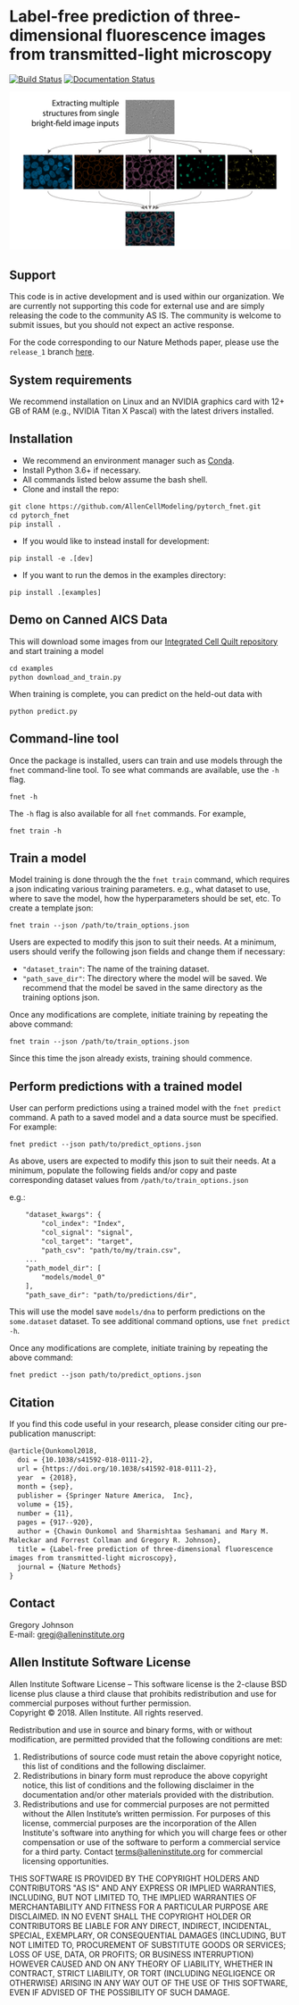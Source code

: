 # Label-free prediction of three-dimensional fluorescence images from transmitted-light microscopy

[![Build Status](https://github.com/AllenCellModeling/pytorch_fnet/workflows/Test%20and%20Lint/badge.svg)](https://github.com/AllenCellModeling/pytorch_fnet/actions)
[![Documentation Status](https://readthedocs.org/projects/pytorch-fnet/badge/?version=latest)](https://pytorch-fnet.readthedocs.io/en/latest/?badge=latest)

![Combined outputs](doc/source/_static/PredictingStructures-1.jpg?raw=true "Combined outputs")

## Support

This code is in active development and is used within our organization. We are currently not supporting this code for external use and are simply releasing the code to the community AS IS. The community is welcome to submit issues, but you should not expect an active response.

For the code corresponding to our Nature Methods paper, please use the `release_1` branch [here](https://github.com/AllenCellModeling/pytorch_fnet/tree/release_1).

## System requirements

We recommend installation on Linux and an NVIDIA graphics card with 12+ GB of RAM (e.g., NVIDIA Titan X Pascal) with the latest drivers installed.

## Installation

- We recommend an environment manager such as [Conda](https://docs.conda.io/en/latest/miniconda.html).
- Install Python 3.6+ if necessary.
- All commands listed below assume the bash shell.
- Clone and install the repo:

```shell
git clone https://github.com/AllenCellModeling/pytorch_fnet.git
cd pytorch_fnet
pip install .
```

- If you would like to instead install for development:

```shell
pip install -e .[dev]
```

- If you want to run the demos in the examples directory:

```shell
pip install .[examples]
```

## Demo on Canned AICS Data
This will download some images from our [Integrated Cell Quilt repository](https://open.quiltdata.com/b/allencell/tree/aics/pipeline_integrated_cell/) and start training a model 
```shell
cd examples
python download_and_train.py
```
When training is complete, you can predict on the held-out data with
```shell
python predict.py
```

## Command-line tool

Once the package is installed, users can train and use models through the `fnet` command-line tool. To see what commands are available, use the `-h` flag.

```shell
fnet -h
```

The `-h` flag is also available for all `fnet` commands. For example,

```shell
fnet train -h
```

## Train a model

Model training is done through the the `fnet train` command, which requires a json indicating various training parameters. e.g., what dataset to use, where to save the model, how the hyperparameters should be set, etc. To create a template json:

```shell
fnet train --json /path/to/train_options.json
```

Users are expected to modify this json to suit their needs. At a minimum, users should verify the following json fields and change them if necessary:

- `"dataset_train"`: The name of the training dataset.
- `"path_save_dir"`: The directory where the model will be saved. We recommend that the model be saved in the same directory as the training options json.

Once any modifications are complete, initiate training by repeating the above command:

```shell
fnet train --json /path/to/train_options.json
```

Since this time the json already exists, training should commence.

## Perform predictions with a trained model

User can perform predictions using a trained model with the `fnet predict` command. A path to a saved model and a data source must be specified. For example:

```shell
fnet predict --json path/to/predict_options.json
```

As above, users are expected to modify this json to suit their needs. At a minimum, populate the following fields and/or copy and paste corresponding dataset values from `/path/to/train_options.json`

e.g.:
```shell
    "dataset_kwargs": {
        "col_index": "Index",
        "col_signal": "signal",
        "col_target": "target",
        "path_csv": "path/to/my/train.csv",
    ...
    "path_model_dir": [
        "models/model_0"
    ],
    "path_save_dir": "path/to/predictions/dir",
```

This will use the model save `models/dna` to perform predictions on the `some.dataset` dataset. To see additional command options, use `fnet predict -h`.

Once any modifications are complete, initiate training by repeating the above command:

```shell
fnet predict --json path/to/predict_options.json
```

## Citation

If you find this code useful in your research, please consider citing our pre-publication manuscript:

```
@article{Ounkomol2018,
  doi = {10.1038/s41592-018-0111-2},
  url = {https://doi.org/10.1038/s41592-018-0111-2},
  year  = {2018},
  month = {sep},
  publisher = {Springer Nature America,  Inc},
  volume = {15},
  number = {11},
  pages = {917--920},
  author = {Chawin Ounkomol and Sharmishtaa Seshamani and Mary M. Maleckar and Forrest Collman and Gregory R. Johnson},
  title = {Label-free prediction of three-dimensional fluorescence images from transmitted-light microscopy},
  journal = {Nature Methods}
}
```

## Contact

Gregory Johnson  
E-mail: <gregj@alleninstitute.org>

## Allen Institute Software License

Allen Institute Software License – This software license is the 2-clause BSD license plus clause a third clause that prohibits redistribution and use for commercial purposes without further permission.   
Copyright © 2018. Allen Institute.  All rights reserved.

Redistribution and use in source and binary forms, with or without modification, are permitted provided that the following conditions are met:
1. Redistributions of source code must retain the above copyright notice, this list of conditions and the following disclaimer.  
2. Redistributions in binary form must reproduce the above copyright notice, this list of conditions and the following disclaimer in the documentation and/or other materials provided with the distribution.  
3. Redistributions and use for commercial purposes are not permitted without the Allen Institute’s written permission. For purposes of this license, commercial purposes are the incorporation of the Allen Institute's software into anything for which you will charge fees or other compensation or use of the software to perform a commercial service for a third party. Contact terms@alleninstitute.org for commercial licensing opportunities.  

THIS SOFTWARE IS PROVIDED BY THE COPYRIGHT HOLDERS AND CONTRIBUTORS "AS IS" AND ANY EXPRESS OR IMPLIED WARRANTIES, INCLUDING, BUT NOT LIMITED TO, THE IMPLIED WARRANTIES OF MERCHANTABILITY AND FITNESS FOR A PARTICULAR PURPOSE ARE DISCLAIMED. IN NO EVENT SHALL THE COPYRIGHT HOLDER OR CONTRIBUTORS BE LIABLE FOR ANY DIRECT, INDIRECT, INCIDENTAL, SPECIAL, EXEMPLARY, OR CONSEQUENTIAL DAMAGES (INCLUDING, BUT NOT LIMITED TO, PROCUREMENT OF SUBSTITUTE GOODS OR SERVICES; LOSS OF USE, DATA, OR PROFITS; OR BUSINESS INTERRUPTION) HOWEVER CAUSED AND ON ANY THEORY OF LIABILITY, WHETHER IN CONTRACT, STRICT LIABILITY, OR TORT (INCLUDING NEGLIGENCE OR OTHERWISE) ARISING IN ANY WAY OUT OF THE USE OF THIS SOFTWARE, EVEN IF ADVISED OF THE POSSIBILITY OF SUCH DAMAGE.
